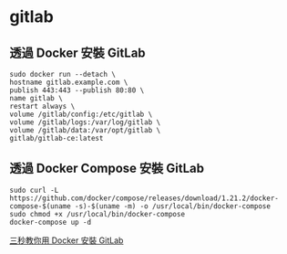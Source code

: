 # gitlab

## 透過 Docker 安裝 GitLab
~~~
sudo docker run --detach \
hostname gitlab.example.com \
publish 443:443 --publish 80:80 \
name gitlab \
restart always \
volume /gitlab/config:/etc/gitlab \
volume /gitlab/logs:/var/log/gitlab \
volume /gitlab/data:/var/opt/gitlab \
gitlab/gitlab-ce:latest
~~~

## 透過 Docker Compose 安裝 GitLab

~~~
sudo curl -L https://github.com/docker/compose/releases/download/1.21.2/docker-compose-$(uname -s)-$(uname -m) -o /usr/local/bin/docker-compose
sudo chmod +x /usr/local/bin/docker-compose
docker-compose up -d
~~~

[三秒教你用 Docker 安裝 GitLab](https://blog.toright.com/posts/5831/%E4%B8%89%E7%A7%92%E6%95%99%E4%BD%A0%E7%94%A8-docker-%E5%AE%89%E8%A3%9D-gitlab.html)
